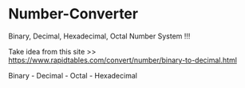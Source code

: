 # Number-Converter
Binary, Decimal, Hexadecimal, Octal Number System !!!

Take idea from this site >> https://www.rapidtables.com/convert/number/binary-to-decimal.html

Binary - Decimal - Octal - Hexadecimal

